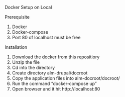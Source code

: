 Docker Setup on Local

Prerequisite 

1. Docker
2. Docker-compose
3. Port 80 of localhost must be free


Installation

1. Download the docker from this repositiory
2. Unzip the file 
3. Cd into the directory
4. Create directory alm-drupal/docroot
5. Copy the application files into alm-docroot/docroot/ 
6. Run the command “docker-compose up”
7. Open browser and it hit http://localhost:80
